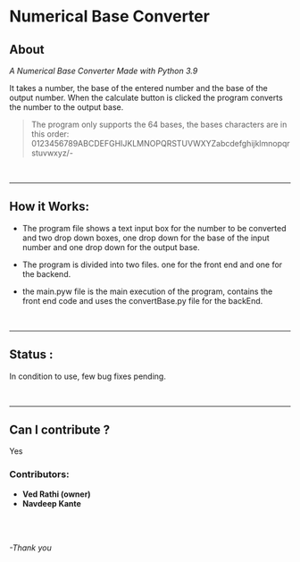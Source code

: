# Numerical Base Converter

## About
*A Numerical Base Converter Made with Python 3.9*

It takes a number, the base of the entered number and the base of the output number. When the calculate button is clicked the program converts the number to the output base.

> The program only supports the 64 bases, the bases characters are in this order: 
0123456789ABCDEFGHIJKLMNOPQRSTUVWXYZabcdefghijklmnopqrstuvwxyz/-

<br>

---

## How it Works:
   
   * The program file shows a text input box for the number to be converted and two drop down boxes, one drop down for the base of the input number and one drop down for the output base.
   
   * The program is divided into two files. one for the front end and one for the backend.

   * the main.pyw file is the main execution of the program, contains the front end code and uses the convertBase.py file for the backEnd.

<br>

---

## Status :

In condition to use, few bug fixes pending.

<br>

---

## Can I contribute ?
Yes
 ### Contributors:
  - **Ved Rathi (owner)** 
  - **Navdeep Kante**


<br><br>


*-Thank you* 


